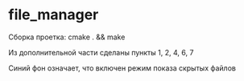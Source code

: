 # file_manager

Сборка проетка: cmake . && make

Из дополнительной части сделаны пункты 1, 2, 4, 6, 7

Синий фон означает, что включен режим показа скрытых файлов
